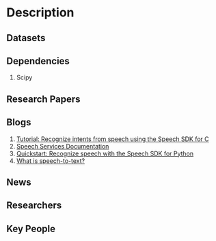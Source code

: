 # Description
## Datasets
## Dependencies
1. Scipy
## Research Papers
## Blogs
1. [Tutorial: Recognize intents from speech using the Speech SDK for C](https://docs.microsoft.com/en-us/azure/cognitive-services/Speech-Service/how-to-recognize-intents-from-speech-csharp)
2. [Speech Services Documentation](https://docs.microsoft.com/en-us/azure/cognitive-services/Speech-Service/)
3. [Quickstart: Recognize speech with the Speech SDK for Python](https://docs.microsoft.com/en-us/azure/cognitive-services/Speech-Service/quickstart-python)
4. [What is speech-to-text?](https://docs.microsoft.com/en-us/azure/cognitive-services/speech-service/speech-to-text)
## News
## Researchers
## Key People
